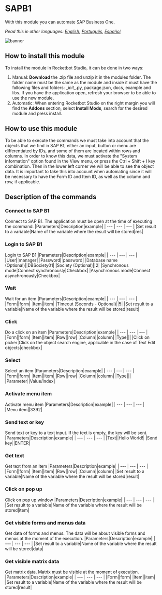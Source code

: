 



# SAPB1
  
With this module you can automate SAP Business One.  

*Read this in other languages: [English](Manual_SAPB1.md), [Português](Manual_SAPB1.pr.md), [Español](Manual_SAPB1.es.md)*
  
![banner](imgs/Banner_SAPB1.png)
## How to install this module
  
To install the module in Rocketbot Studio, it can be done in two ways:
1. Manual: __Download__ the .zip file and unzip it in the modules folder. The folder name must be the same as the module and inside it must have the following files and folders: \__init__.py, package.json, docs, example and libs. If you have the application open, refresh your browser to be able to use the new module.
2. Automatic: When entering Rocketbot Studio on the right margin you will find the **Addons** section, select **Install Mods**, search for the desired module and press install.  

## How to use this module

To be able to execute the commands we must take into account that the objects that we find in SAP B1, either an input, button or menu are differentiated by IDs, and some of them are located within rows and columns. In order to know this data, we must activate the "System information" option found in the View menu, or press the Ctrl + Shift + I key combination. Then in the lower left corner we will be able to see the object data. It is important to take this into account when automating since it will be necessary to have the Form ID and Item ID, as well as the column and row, if applicable.


## Description of the commands

### Connect to SAP B1
  
Connect to SAP B1. The application must be open at the time of executing the command.
|Parameters|Description|example|
| --- | --- | --- |
|Set result to a variable|Name of the variable where the result will be stored|res|

### Login to SAP B1
  
Login to SAP B1
|Parameters|Description|example|
| --- | --- | --- |
|User||manager|
|Password||password|
|Database name (Optional)||DBSociety01|
|Society (Optional)||2|
|Synchronous mode|Connect synchronously|Checkbox|
|Asynchronous mode|Connect asynchronously|Checkbox|

### Wait
  
Wait for an item
|Parameters|Description|example|
| --- | --- | --- |
|Form||form|
|Item||item|
|Timeout (Seconds - Optional)||5|
|Set result to a variable|Name of the variable where the result will be stored|result|

### Click
  
Do a click on an item
|Parameters|Description|example|
| --- | --- | --- |
|Form||form|
|Item||item|
|Row||row|
|Column||column|
|Type|||
|Click on picker|Click on the object search engine, applicable in the case of Text Edit objects|checkbox|

### Select
  
Select an item
|Parameters|Description|example|
| --- | --- | --- |
|Form||form|
|Item||item|
|Row||row|
|Column||column|
|Type|||
|Parameter||Value/Index|

### Activate menu item
  
Activate menu item
|Parameters|Description|example|
| --- | --- | --- |
|Menu item||3392|

### Send text or key
  
Send text or key to a text input. If the text is empty, the key will be sent.
|Parameters|Description|example|
| --- | --- | --- |
|Text||Hello World!|
|Send key||ENTER|

### Get text
  
Get text from an item
|Parameters|Description|example|
| --- | --- | --- |
|Form||form|
|Item||item|
|Row||row|
|Column||column|
|Set result to a variable|Name of the variable where the result will be stored|result|

### Click on pop up
  
Click on pop up window
|Parameters|Description|example|
| --- | --- | --- |
|Set result to a variable|Name of the variable where the result will be stored|item|

### Get visible forms and menus data
  
Get data of forms and menus. The data will be about visible forms and menus at the moment of the execution.
|Parameters|Description|example|
| --- | --- | --- |
|Set result to a variable|Name of the variable where the result will be stored|data|

### Get visible matrix data
  
Get matrix data. Matrix must be visible at the moment of execution.
|Parameters|Description|example|
| --- | --- | --- |
|Form||form|
|Item||item|
|Set result to a variable|Name of the variable where the result will be stored|result|

